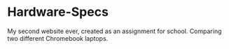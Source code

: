 # Hardware-Specs
My second website ever, created as an assignment for school.
Comparing two different Chromebook laptops.
